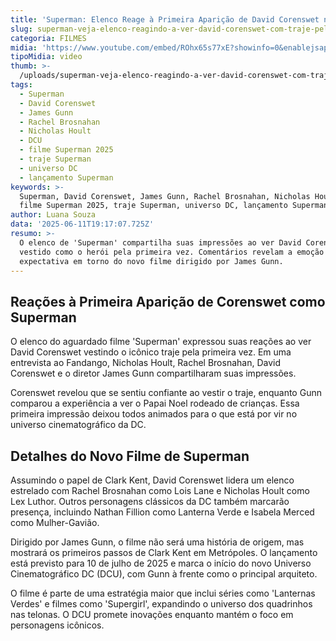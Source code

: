 ```yaml
---
title: 'Superman: Elenco Reage à Primeira Aparição de David Corenswet no Traje Icônico'
slug: superman-veja-elenco-reagindo-a-ver-david-corenswet-com-traje-pela-1-vez
categoria: FILMES
midia: 'https://www.youtube.com/embed/ROhx65s77xE?showinfo=0&enablejsapi=1'
tipoMidia: video
thumb: >-
  /uploads/superman-veja-elenco-reagindo-a-ver-david-corenswet-com-traje-pela-1-vez-thumb.png
tags:
  - Superman
  - David Corenswet
  - James Gunn
  - Rachel Brosnahan
  - Nicholas Hoult
  - DCU
  - filme Superman 2025
  - traje Superman
  - universo DC
  - lançamento Superman
keywords: >-
  Superman, David Corenswet, James Gunn, Rachel Brosnahan, Nicholas Hoult, DCU,
  filme Superman 2025, traje Superman, universo DC, lançamento Superman
author: Luana Souza
data: '2025-06-11T19:17:07.725Z'
resumo: >-
  O elenco de 'Superman' compartilha suas impressões ao ver David Corenswet
  vestido como o herói pela primeira vez. Comentários revelam a emoção e
  expectativa em torno do novo filme dirigido por James Gunn.
---
```


## Reações à Primeira Aparição de Corenswet como Superman

O elenco do aguardado filme 'Superman' expressou suas reações ao ver David Corenswet vestindo o icônico traje pela primeira vez. Em uma entrevista ao Fandango, Nicholas Hoult, Rachel Brosnahan, David Corenswet e o diretor James Gunn compartilharam suas impressões.

Corenswet revelou que se sentiu confiante ao vestir o traje, enquanto Gunn comparou a experiência a ver o Papai Noel rodeado de crianças. Essa primeira impressão deixou todos animados para o que está por vir no universo cinematográfico da DC.

## Detalhes do Novo Filme de Superman

Assumindo o papel de Clark Kent, David Corenswet lidera um elenco estrelado com Rachel Brosnahan como Lois Lane e Nicholas Hoult como Lex Luthor. Outros personagens clássicos da DC também marcarão presença, incluindo Nathan Fillion como Lanterna Verde e Isabela Merced como Mulher-Gavião.

Dirigido por James Gunn, o filme não será uma história de origem, mas mostrará os primeiros passos de Clark Kent em Metrópoles. O lançamento está previsto para 10 de julho de 2025 e marca o início do novo Universo Cinematográfico DC (DCU), com Gunn à frente como o principal arquiteto.

O filme é parte de uma estratégia maior que inclui séries como 'Lanternas Verdes' e filmes como 'Supergirl', expandindo o universo dos quadrinhos nas telonas. O DCU promete inovações enquanto mantém o foco em personagens icônicos.

